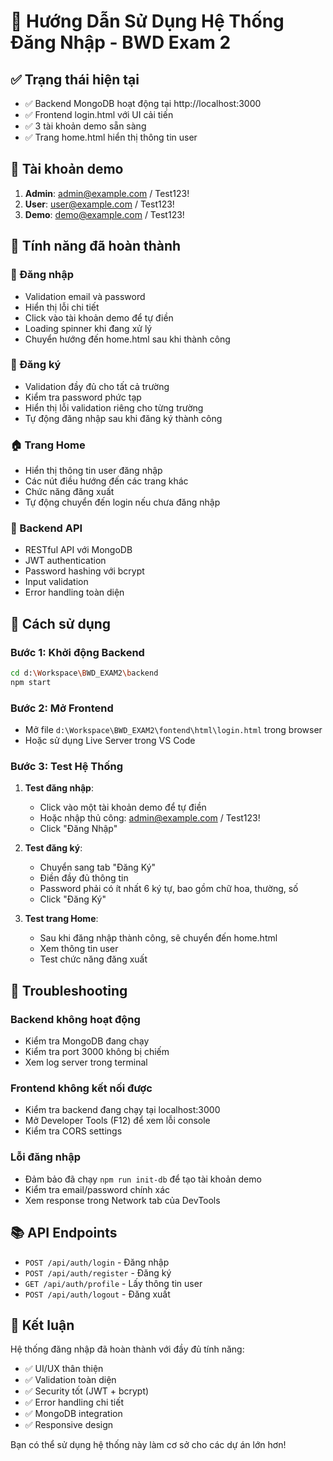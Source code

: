 # 🚀 Hướng Dẫn Sử Dụng Hệ Thống Đăng Nhập - BWD Exam 2

## ✅ Trạng thái hiện tại

- ✅ Backend MongoDB hoạt động tại http://localhost:3000
- ✅ Frontend login.html với UI cải tiến
- ✅ 3 tài khoản demo sẵn sàng
- ✅ Trang home.html hiển thị thông tin user

## 🔑 Tài khoản demo

1. **Admin**: admin@example.com / Test123!
2. **User**: user@example.com / Test123!
3. **Demo**: demo@example.com / Test123!

## 🎯 Tính năng đã hoàn thành

### 🔐 Đăng nhập

- Validation email và password
- Hiển thị lỗi chi tiết
- Click vào tài khoản demo để tự điền
- Loading spinner khi đang xử lý
- Chuyển hướng đến home.html sau khi thành công

### 📝 Đăng ký

- Validation đầy đủ cho tất cả trường
- Kiểm tra password phức tạp
- Hiển thị lỗi validation riêng cho từng trường
- Tự động đăng nhập sau khi đăng ký thành công

### 🏠 Trang Home

- Hiển thị thông tin user đăng nhập
- Các nút điều hướng đến các trang khác
- Chức năng đăng xuất
- Tự động chuyển đến login nếu chưa đăng nhập

### 🔧 Backend API

- RESTful API với MongoDB
- JWT authentication
- Password hashing với bcrypt
- Input validation
- Error handling toàn diện

## 🚀 Cách sử dụng

### Bước 1: Khởi động Backend

```bash
cd d:\Workspace\BWD_EXAM2\backend
npm start
```

### Bước 2: Mở Frontend

- Mở file `d:\Workspace\BWD_EXAM2\fontend\html\login.html` trong browser
- Hoặc sử dụng Live Server trong VS Code

### Bước 3: Test Hệ Thống

1. **Test đăng nhập**:

   - Click vào một tài khoản demo để tự điền
   - Hoặc nhập thủ công: admin@example.com / Test123!
   - Click "Đăng Nhập"

2. **Test đăng ký**:

   - Chuyển sang tab "Đăng Ký"
   - Điền đầy đủ thông tin
   - Password phải có ít nhất 6 ký tự, bao gồm chữ hoa, thường, số
   - Click "Đăng Ký"

3. **Test trang Home**:
   - Sau khi đăng nhập thành công, sẽ chuyển đến home.html
   - Xem thông tin user
   - Test chức năng đăng xuất

## 🐛 Troubleshooting

### Backend không hoạt động

- Kiểm tra MongoDB đang chạy
- Kiểm tra port 3000 không bị chiếm
- Xem log server trong terminal

### Frontend không kết nối được

- Kiểm tra backend đang chạy tại localhost:3000
- Mở Developer Tools (F12) để xem lỗi console
- Kiểm tra CORS settings

### Lỗi đăng nhập

- Đảm bảo đã chạy `npm run init-db` để tạo tài khoản demo
- Kiểm tra email/password chính xác
- Xem response trong Network tab của DevTools

## 📚 API Endpoints

- `POST /api/auth/login` - Đăng nhập
- `POST /api/auth/register` - Đăng ký
- `GET /api/auth/profile` - Lấy thông tin user
- `POST /api/auth/logout` - Đăng xuất

## 🎉 Kết luận

Hệ thống đăng nhập đã hoàn thành với đầy đủ tính năng:

- ✅ UI/UX thân thiện
- ✅ Validation toàn diện
- ✅ Security tốt (JWT + bcrypt)
- ✅ Error handling chi tiết
- ✅ MongoDB integration
- ✅ Responsive design

Bạn có thể sử dụng hệ thống này làm cơ sở cho các dự án lớn hơn!
